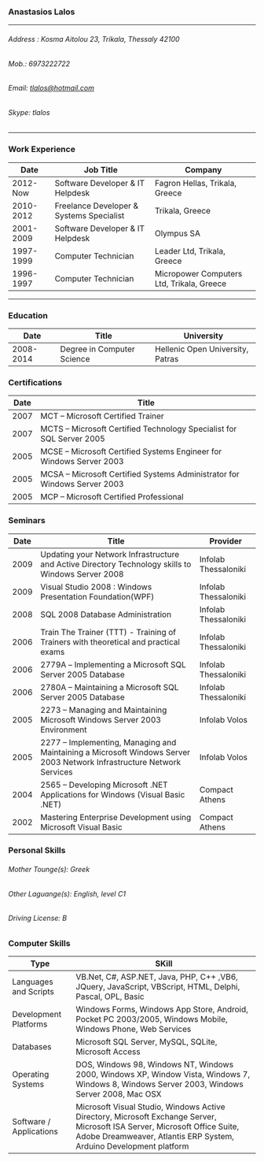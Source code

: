 ### Anastasios Lalos
---
###### Address : Kosma Aitolou 23, Trikala, Thessaly 42100
###### Mob.: 6973222722
###### Email: tlalos@hotmail.com 
###### Skype: tlalos
---
### Work Experience

|Date        |Job Title           |Company  | 
| ------------- |-------------| -----|
| 2012-Now     | Software Developer & IT Helpdesk | Fagron Hellas, Trikala, Greece|
| 2010-2012     | Freelance Developer & Systems Specialist|Trikala, Greece|
| 2001-2009 | Software Developer & IT Helpdesk|Olympus SA|
| 1997-1999 | Computer Technician|Leader Ltd, Trikala, Greece|
| 1996-1997 | Computer Technician|Micropower Computers Ltd, Trikala, Greece|
---
### Education
|Date        |Title           |University  | 
| ------------- |-------------| -----|
| 2008-2014      | Degree in Computer Science | Hellenic Open University, Patras|

### Certifications
|Date        |Title           |
| ------------- |-------------| 
| 2007      | MCT – Microsoft Certified Trainer |
| 2007      | MCTS – Microsoft Certified Technology Specialist for SQL Server 2005 |
| 2005      | MCSE – Microsoft Certified Systems Engineer for Windows Server 2003 |
| 2005      | MCSA – Microsoft Certified Systems Administrator for Windows Server 2003 |
| 2005      | MCP – Microsoft Certified Professional |

### Seminars
|Date        |Title           |Provider           |
| ------------- |-------------| -------------|
| 2009      |Updating your Network Infrastructure and Active Directory Technology skills to Windows Server 2008  |Infolab Thessaloniki|
| 2009      |Visual Studio 2008 : Windows Presentation Foundation(WPF)  |Infolab Thessaloniki|
| 2008      |SQL 2008 Database Administration  |Infolab Thessaloniki|
| 2006      |Train The Trainer (TTT) - Training of Trainers with theoretical and practical exams   |Infolab Thessaloniki|
| 2006      |2779Α – Implementing a Microsoft SQL Server 2005 Database  |Infolab Thessaloniki|
| 2006      |2780A – Maintaining a Microsoft SQL Server 2005 Database  |Infolab Thessaloniki|
| 2005      |2273 – Managing and Maintaining Microsoft Windows Server 2003 Environment  |Infolab Volos|
| 2005      |2277 – Implementing, Managing and Maintaining a Microsoft  Windows Server 2003 Network Infrastructure Network Services  |Infolab Volos|
| 2004      |2565 – Developing Microsoft .NET Applications for Windows (Visual Basic .NET)   |Compact Athens|
| 2002      |Mastering Enterprise Development using Microsoft Visual Basic  |Compact Athens|

### Personal Skills
###### Mother Tounge(s): Greek
###### Other Laguange(s): English, level C1
###### Driving License: B

### Computer Skills
|Type        |SKill           |
| ------------- |-------------|
|Languages and Scripts|VB.Net, C#, ASP.NET, Java, PHP, C++ ,VB6, JQuery, JavaScript, VBScript, HTML, Delphi, Pascal, OPL, Basic|
|Development Platforms|Windows Forms, Windows App Store, Android, Pocket PC 2003/2005, Windows Mobile, Windows Phone, Web Services|
|Databases|    Microsoft SQL Server, MySQL, SQLite, Microsoft Access |
|Operating Systems|DOS, Windows 98, Windows NT, Windows 2000, Windows XP, Window Vista, Windows 7, Windows 8, Windows Server 2003, Windows Server 2008, Mac OSX|
|Software / Applications|Microsoft Visual Studio, Windows Active Directory, Microsoft Exchange Server, Microsoft ISA Server, Microsoft Office Suite, Adobe Dreamweaver, Atlantis ERP System, Arduino Development platform|


